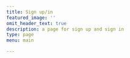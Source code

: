 ```yaml
---
title: Sign up/in
featured_image: ''
omit_header_text: true
description: a page for sign up and sign in
type: page
menu: main

---
```

